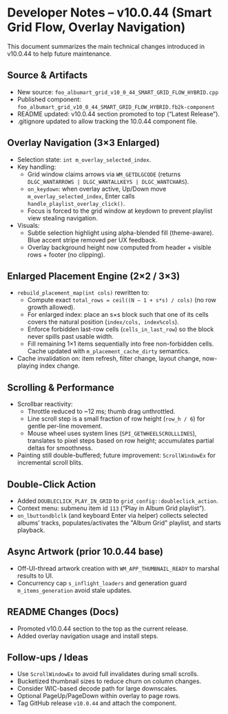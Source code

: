 # Developer Notes – v10.0.44 (Smart Grid Flow, Overlay Navigation)

This document summarizes the main technical changes introduced in v10.0.44 to help future maintenance.

## Source & Artifacts
- New source: `foo_albumart_grid_v10_0_44_SMART_GRID_FLOW_HYBRID.cpp`
- Published component: `foo_albumart_grid_v10_0_44_SMART_GRID_FLOW_HYBRID.fb2k-component`
- README updated: v10.0.44 section promoted to top (“Latest Release”).
- .gitignore updated to allow tracking the 10.0.44 component file.

## Overlay Navigation (3×3 Enlarged)
- Selection state: `int m_overlay_selected_index`.
- Key handling:
  - Grid window claims arrows via `WM_GETDLGCODE` (returns `DLGC_WANTARROWS | DLGC_WANTALLKEYS | DLGC_WANTCHARS`).
  - `on_keydown`: when overlay active, Up/Down move `m_overlay_selected_index`, Enter calls `handle_playlist_overlay_click()`.
  - Focus is forced to the grid window at keydown to prevent playlist view stealing navigation.
- Visuals:
  - Subtle selection highlight using alpha-blended fill (theme-aware). Blue accent stripe removed per UX feedback.
  - Overlay background height now computed from header + visible rows + footer (no clipping).

## Enlarged Placement Engine (2×2 / 3×3)
- `rebuild_placement_map(int cols)` rewritten to:
  - Compute exact `total_rows = ceil((N − 1 + s*s) / cols)` (no row growth allowed).
  - For enlarged index: place an s×s block such that one of its cells covers the natural position (`index/cols, index%cols`).
  - Enforce forbidden last-row cells (`cells_in_last_row`) so the block never spills past usable width.
  - Fill remaining 1×1 items sequentially into free non-forbidden cells. Cache updated with `m_placement_cache_dirty` semantics.
- Cache invalidation on: item refresh, filter change, layout change, now-playing index change.

## Scrolling & Performance
- Scrollbar reactivity:
  - Throttle reduced to ~12 ms; thumb drag unthrottled.
  - Line scroll step is a small fraction of row height (`row_h / 6`) for gentle per-line movement.
  - Mouse wheel uses system lines (`SPI_GETWHEELSCROLLLINES`), translates to pixel steps based on row height; accumulates partial deltas for smoothness.
- Painting still double-buffered; future improvement: `ScrollWindowEx` for incremental scroll blits.

## Double-Click Action
- Added `DOUBLECLICK_PLAY_IN_GRID` to `grid_config::doubleclick_action`.
- Context menu: submenu item id `113` (“Play in Album Grid playlist”).
- `on_lbuttondblclk` (and keyboard Enter via helper) collects selected albums’ tracks, populates/activates the "Album Grid" playlist, and starts playback.

## Async Artwork (prior 10.0.44 base)
- Off-UI-thread artwork creation with `WM_APP_THUMBNAIL_READY` to marshal results to UI.
- Concurrency cap `s_inflight_loaders` and generation guard `m_items_generation` avoid stale updates.

## README Changes (Docs)
- Promoted v10.0.44 section to the top as the current release.
- Added overlay navigation usage and install steps.

## Follow‑ups / Ideas
- Use `ScrollWindowEx` to avoid full invalidates during small scrolls.
- Bucketized thumbnail sizes to reduce churn on column changes.
- Consider WIC-based decode path for large downscales.
- Optional PageUp/PageDown within overlay to page rows.
- Tag GitHub release `v10.0.44` and attach the component.
